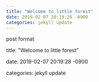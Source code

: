 ```yaml
---
title: "Welcome to little forest"
date: 2019-02-07 20:19:28 -0900
categories: jekyll update
---
```


post format

title: "Welcome to little forest"

date: 2019-02-07 20:19:28 -0900

categories: jekyll update
